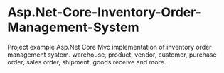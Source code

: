 # Asp.Net-Core-Inventory-Order-Management-System
Project example Asp.Net Core Mvc implementation of inventory order management system. warehouse, product, vendor, customer, purchase order, sales order, shipment, goods receive and more.
